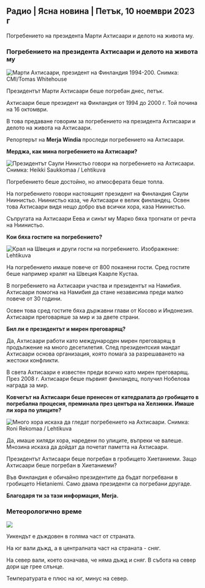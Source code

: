 ## Радио \| Ясна новина \| Петък, 10 ноември 2023 г

Погребението на президента Марти Ахтисаари и делото на живота му.

### Погребението на президента Ахтисаари и делото на живота му

![Марти Ахтисаари, президент на Финландия 1994-200. Снимка: CMI/Tomas Whitehouse](https://images.cdn.yle.fi/image/upload/c_crop,h_1080,w_1919,x_0,y_0/ar_1.7777777777777777,c_fill,g_faces,h_675,w_1200/dpr_1.0/q_auto:eco/f_auto/fl_lossy/v1699528852/39-1197047654a2d3334539)

Президентът Марти Ахтисаари беше погребан днес, петък.

Ахтисаари беше президент на Финландия от 1994 до 2000 г. Той почина на 16 октомври.

В това предаване говорим за погребението на президента Ахтисаари и делото на живота на Ахтисаари.

Репортерът на **Merja Windia** проследи погребението на Ахтисаари.

**Мерджа, как мина погребението на Ахтисаари?**

![Президентът Саули Нинистьо говори на погребението на Ахтисаари. Снимка: Heikki Saukkomaa / Lehtikuva](https://images.cdn.yle.fi/image/upload/c_crop,h_2880,w_5120,x_0,y_259/ar_1.7777777777777777,c_fill,g_faces,h_675,w_1200/dpr_1.0/q_auto:eco/f_auto/fl_lossy/v1699619473/39-1198810654e20fbae885)

Погребението беше достойно, но атмосферата беше топла.

На погребението говори настоящият президент на Финландия Саули Ниинистьо. Ниинистьо каза, че Ахтисаари е велик финландец. Освен това Ахтисаари видя нещо добро във всички хора, каза Ниинистьо.

Съпругата на Ахтисаари Еева и синът му Марко бяха трогнати от речта на Ниинистьо.

**Кои бяха гостите на погребението?**

![Крал на Швеция и други гости на погребението. Изображение: Lehtikuva](https://images.cdn.yle.fi/image/upload/c_crop,h_2880,w_5120,x_0,y_138/ar_1.777777777777777,c_fill,g_faces,h_675,w_1200/dpr_1.0/q_auto:eco/f_auto/fl_lossy/v1699627300/39-1199035654e40494d395)

На погребението имаше повече от 800 поканени гости. Сред гостите беше например кралят на Швеция Каарле Кустаа.

В погребението на Ахтисаари участва и президентът на Намибия. Ахтисаари помогна на Намибия да стане независима преди малко повече от 30 години.

Освен това сред гостите бяха държавни глави от Косово и Индонезия. Ахтисаари преговаряше за мир и за двете страни.

**Бил ли е президентът и мирен преговарящ?**

Да, Ахтисаари работи като международен мирен преговарящ в продължение на много десетилетия. След президентския мандат Ахтисаари основа организация, която помага за разрешаването на жестоки конфликти.

В света Ахтисаари е известен преди всичко като мирен преговарящ. През 2008 г. Ахтисаари беше първият финландец, получил Нобелова награда за мир.

**Ковчегът на Ахтисаари беше пренесен от катедралата до гробището в погребална процесия, преминала през центъра на Хелзинки. Имаше ли хора по улиците?**

![Много хора искаха да гледат погребението на Ахтисаари. Снимка: Roni Rekomaa / Lehtikuva](https://images.cdn.yle.fi/image/upload/c_crop,h_2880,w_5120,x_0,y_11/ar_1.7777777777777777,c_fill,g_faces,h_675,w_1200/dpr_1.0/q_auto:eco/f_auto/fl_lossy/v1699619608/39-1198819654e22ed1c931)

Да, имаше хиляди хора, наредени по улиците, въпреки че валеше. Мнозина искаха да дойдат да почетат паметта на Ахтисаари.

Президентът Ахтисаари беше погребан в гробището Хиетаниеми. Защо Ахтисаари беше погребан в Хиетаниеми?

Във Финландия е обичайно президентите да бъдат погребвани в гробището Hietaniemi. Само двама президенти са погребани другаде.

**Благодаря ти за тази информация, Merja.**

### Метеорологично време

![](https://images.cdn.yle.fi/image/upload/c_crop,h_1080,w_1919,x_0,y_0/ar_1.7777777777777777,c_fill,g_faces,h_675,w_1200/dpr_1.0/q_auto:eco/f_auto/fl_lossy/v1699633281/39-1199138654e58651ee77)

Уикендът е дъждовен в голяма част от страната.

На юг вали дъжд, а в централната част на страната - сняг.

На север вали, което означава, че няма дъжд и сняг. В събота на север дори ще грее слънце.

Температурата е плюс на юг, минус на север.
